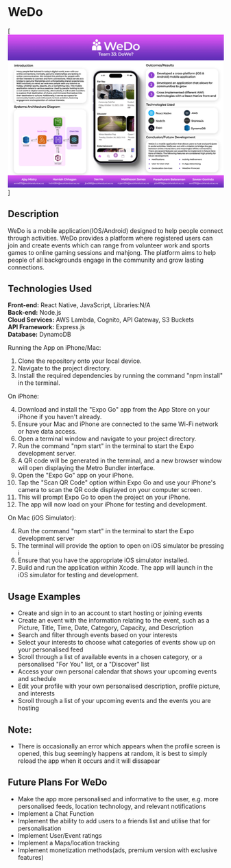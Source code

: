 # WeDo

[![Project Infomation Poster](https://github.com/blankv15/WeDoApp/blob/main/assets/team33-presentation-poster_compressed_page-0001%2B2023%2B11%2B8%2B0%2B27%2B48%2B235.jpeg)]

## Description
WeDo is a mobile application(IOS/Android) designed to help people connect through activities. WeDo provides a platform where registered users can join and create events which can range from volunteer work and sports games to online gaming sessions and mahjong. The platform aims to help people of all backgrounds engage in the community and grow lasting connections.

## Technologies Used
**Front-end:** React Native, JavaScript, Libraries:N/A <br> 
**Back-end:** Node.js <br> 
**Cloud Services:** AWS Lambda, Cognito, API Gateway, S3 Buckets <br> 
**API Framework:** Express.js <br> 
**Database:** DynamoDB<br>

Running the App on iPhone/Mac:<br>

1. Clone the repository onto your local device.
2. Navigate to the project directory.
3. Install the required dependencies by running the command "npm install" in the terminal.

On iPhone:<br>

4. Download and install the "Expo Go" app from the App Store on your iPhone if you haven't already.
5. Ensure your Mac and iPhone are connected to the same Wi-Fi network or have data access.
6. Open a terminal window and navigate to your project directory.
7. Run the command "npm start" in the terminal to start the Expo development server.
8. A QR code will be generated in the terminal, and a new browser window will open displaying the Metro Bundler interface.
9. Open the "Expo Go" app on your iPhone.
10. Tap the "Scan QR Code" option within Expo Go and use your iPhone's camera to scan the QR code displayed on your computer screen.
11. This will prompt Expo Go to open the project on your iPhone.
12. The app will now load on your iPhone for testing and development.

On Mac (iOS Simulator):

4. Run the command "npm start" in the terminal to start the Expo development server
5. The terminal will provide the option to open on iOS simulator be pressing i
6. Ensure that you have the appropriate iOS simulator installed.
7. Build and run the application within Xcode. The app will launch in the iOS simulator for testing and development.

## Usage Examples
- Create and sign in to an account to start hosting or joining events
- Create an event with the information relating to the event, such as a Picture, Title, Time, Date, Category, Capacity, and Description
- Search and filter through events based on your interests
- Select your interests to choose what categories of events show up on your personalised feed
- Scroll through a list of available events in a chosen category, or a personalised "For You" list, or a "Discover" list
- Access your own personal calendar that shows your upcoming events and schedule
- Edit your profile with your own personalised description, profile picture, and interests
- Scroll through a list of your upcoming events and the events you are hosting

## Note:
- There is occasionally an error which appears when the profile screen is opened, this bug seemingly happens at random, it is best to simply reload the app when it occurs and it will dissapear

## Future Plans For WeDo
- Make the app more personalised and informative to the user, e.g. more personalised feeds, location technology, and relevant notifications
- Implement a Chat Function
- Implement the ability to add users to a friends list and utilise that for personalisation
- Implement User/Event ratings
- Implement a Maps/location tracking
- Implement monetization methods(ads, premium version with exclusive features)
